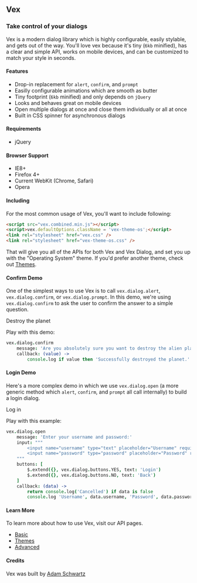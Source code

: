 ## Vex

### Take control of your dialogs

Vex is a modern dialog library which is highly configurable, easily stylable, and gets out of the way. You'll love vex because it's tiny (`6kb` minified), has a clear and simple API, works on mobile devices, and can be customized to match your style in seconds.

#### Features

- Drop-in replacement for `alert`, `confirm`, and `prompt`
- Easilly configurable animations which are smooth as butter
- Tiny footprint (`6kb` minified) and only depends on `jQuery`
- Looks and behaves great on mobile devices
- Open multiple dialogs at once and close them individually or all at once
- Built in CSS spinner for asynchronous dialogs

#### Requirements

- jQuery

#### Browser Support

- IE8+
- Firefox 4+
- Current WebKit (Chrome, Safari)
- Opera

#### Including

For the most common usage of Vex, you'll want to include following:

```html
<script src="vex.combined.min.js"></script>
<script>vex.defaultOptions.className = 'vex-theme-os';</script>
<link rel="stylesheet" href="vex.css" />
<link rel="stylesheet" href="vex-theme-os.css" />
```

That will give you all of the APIs for both Vex and Vex Dialog, and set you up with the "Operating System" theme. If you'd prefer another theme, check out [Themes](/vex/api/themes).

#### Confirm Demo

One of the simplest ways to use Vex is to call `vex.dialog.alert`, `vex.dialog.confirm`, or `vex.dialog.prompt`. In this demo, we're using `vex.dialog.confirm` to ask the user to confirm the answer to a simple question.

<a class="demo-confirm hs-brand-button">Destroy the planet</a>
<div class="demo-result-confirm hs-doc-callout hs-doc-callout-info" style="display: none"></div>
<script>
$('.demo-confirm').click(function(){
    vex.dialog.confirm({
        message: 'Are you absolutely sure you want to destroy the alien planet?',
        callback: function(value) {
            $('.demo-result-confirm').show().html('<h4>Result</h4><p>' + (value ? 'Successfully destroyed the planet.' : 'Chicken.') + '</p>');
        }
    });
});
</script>

Play with this demo:

```coffeescript
vex.dialog.confirm
    message: 'Are you absolutely sure you want to destroy the alien planet?'
    callback: (value) ->
        console.log if value then 'Successfully destroyed the planet.' else 'Chicken.'
```

#### Login Demo

Here's a more complex demo in which we use `vex.dialog.open` (a more generic method which `alert`, `confirm`, and `prompt` all call internally) to build a login dialog.

<a class="demo-login hs-brand-button">Log in</a>
<div class="demo-result-login hs-doc-callout hs-doc-callout-info" style="display: none"></div>
<script>
    $('.demo-login').click(function(){
        vex.dialog.open({
            message: 'Enter your username and password:',
            input: '' +
                '<input name="username" type="text" placeholder="Username" required />' +
                '<input name="password" type="password" placeholder="Password" required />' +
            '',
            buttons: [
                $.extend({}, vex.dialog.buttons.YES, { text: 'Login' }),
                $.extend({}, vex.dialog.buttons.NO, { text: 'Back' })
            ],
            callback: function (data) {
                $('.demo-result-login').show().html('' +
                    '<h4>Result</h4>' +
                    '<p>' +
                        'Username: <b>' + data.username + '</b><br/>' +
                        'Password: <b>' + data.password + '</b>' +
                    '</p>' +
                '')
            }
        });
    });
</script>

Play with this example:

```coffeescript
vex.dialog.open
    message: 'Enter your username and password:'
    input: """
        <input name="username" type="text" placeholder="Username" required />
        <input name="password" type="password" placeholder="Password" required />
    """
    buttons: [
        $.extend({}, vex.dialog.buttons.YES, text: 'Login')
        $.extend({}, vex.dialog.buttons.NO, text: 'Back')
    ]
    callback: (data) ->
        return console.log('Cancelled') if data is false
        console.log 'Username', data.username, 'Password', data.password
```

#### Learn More

To learn more about how to use Vex, visit our API pages.

- [Basic](http://github.hubspot.com/vex/api/basic)
- [Themes](http://github.hubspot.com/vex/api/themes)
- [Advanced](http://github.hubspot.com/vex/api/advanced)

#### Credits

Vex was built by [Adam Schwartz](http://twitter.com/adamfschwartz)


<!-- Resources for the demos -->
<p style="-webkit-transform: translateZ(0)"></p>
<script src="/vex/js/vex.js"></script>
<script src="/vex/js/vex.dialog.js"></script>
<link rel="stylesheet" href="/vex/css/vex.css" />
<link rel="stylesheet" href="/vex/css/vex-theme-os.css">
<script>
    (function(){
        vex.defaultOptions.className = 'vex-theme-os';
    })();
</script>